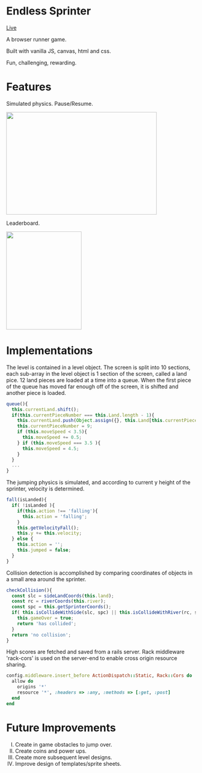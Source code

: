 <h1>Endless Sprinter</h1>
<a href='https://jz-wang.github.io/'>Live</a>
<p>A browser runner game.</p>
<p>Built with vanilla JS, canvas, html and css.</p>
<p>Fun, challenging, rewarding.</p>

<h1>Features</h1>
<p>Simulated physics. Pause/Resume.</p>
<img src='http://res.cloudinary.com/cloudlicious/image/upload/v1476988205/esgame_gyyafl.png'
     width='400'
     height='273'/>
<p>Leaderboard.</p>
<img src='http://res.cloudinary.com/cloudlicious/image/upload/v1476988364/esscore_lw2dwk.png'
     width='200'
     height='261'/>

<h1>Implementations</h1>
<p>The level is contained in a level object. The screen is split into 10 sections, each sub-array in the level object is 1 section of the screen, called a land pice. 12 land pieces are loaded at a time into a queue. When the first piece of the queue has moved far enough off of the screen, it is shifted and another piece is loaded.</p>

```javascript
queue(){
  this.currentLand.shift();
  if(this.currentPieceNumber === this.Land.length - 1){
    this.currentLand.push(Object.assign({}, this.Land[this.currentPieceNumber]));
    this.currentPieceNumber = 9;
    if (this.moveSpeed < 3.5){
      this.moveSpeed += 0.5;
    } if (this.moveSpeed === 3.5 ){
      this.moveSpeed = 4.5;
    }
  }
  ...
}
```

<p>The jumping physics is simulated, and according to current y height of the sprinter, velocity is determined.</p>

```javascript
fall(isLanded){
  if( !isLanded ){
    if(this.action !== 'falling'){
      this.action = 'falling';
    }
    this.getVelocityFall();
    this.y += this.velocity;
  } else {
    this.action = '';
    this.jumped = false;
  }
}
```

<p>Collision detection is accomplished by comparing coordinates of objects in a small area around the sprinter.</p>

```javascript
checkCollision(){
  const slc = sideLandCoords(this.land);
  const rc = riverCoords(this.river);
  const spc = this.getSprinterCoords();
  if( this.isCollideWithSide(slc, spc) || this.isCollideWithRiver(rc, spc) ){
    this.gameOver = true;
    return 'has collided';
  }
  return 'no collision';
}
```

<p>High scores are fetched and saved from a rails server. Rack middleware 'rack-cors' is used on the server-end to enable cross origin resource sharing.</p>

```ruby
config.middleware.insert_before ActionDispatch::Static, Rack::Cors do
  allow do
    origins '*'
    resource '*', :headers => :any, :methods => [:get, :post]
  end
end
```

<h1>Future Improvements</h1>
<ol>
  <li type='I'>Create in game obstacles to jump over.</li>
  <li type='I'>Create coins and power ups.</li>
  <li type='I'>Create more subsequent level designs.</li>
  <li type='I'>Improve design of templates/sprite sheets.</li>
</ol>
